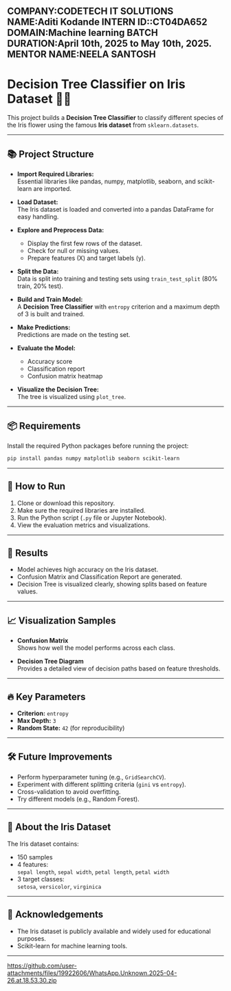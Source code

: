 COMPANY:CODETECH IT SOLUTIONS
NAME:Aditi Kodande
INTERN ID::CT04DA652
DOMAIN:Machine learning
BATCH DURATION:April 10th, 2025 to May 10th, 2025. 
MENTOR NAME:NEELA SANTOSH
---

# Decision Tree Classifier on Iris Dataset 🌸🌳

This project builds a **Decision Tree Classifier** to classify different species of the Iris flower using the famous **Iris dataset** from `sklearn.datasets`.

---

## 📚 Project Structure

- **Import Required Libraries:**  
  Essential libraries like pandas, numpy, matplotlib, seaborn, and scikit-learn are imported.

- **Load Dataset:**  
  The Iris dataset is loaded and converted into a pandas DataFrame for easy handling.

- **Explore and Preprocess Data:**  
  - Display the first few rows of the dataset.
  - Check for null or missing values.
  - Prepare features (X) and target labels (y).

- **Split the Data:**  
  Data is split into training and testing sets using `train_test_split` (80% train, 20% test).

- **Build and Train Model:**  
  A **Decision Tree Classifier** with `entropy` criterion and a maximum depth of 3 is built and trained.

- **Make Predictions:**  
  Predictions are made on the testing set.

- **Evaluate the Model:**  
  - Accuracy score
  - Classification report
  - Confusion matrix heatmap
  
- **Visualize the Decision Tree:**  
  The tree is visualized using `plot_tree`.

---

## 📦 Requirements

Install the required Python packages before running the project:

```bash
pip install pandas numpy matplotlib seaborn scikit-learn
```

---

## 🚀 How to Run

1. Clone or download this repository.
2. Make sure the required libraries are installed.
3. Run the Python script (`.py` file or Jupyter Notebook).
4. View the evaluation metrics and visualizations.

---

## 🎯 Results

- Model achieves high accuracy on the Iris dataset.
- Confusion Matrix and Classification Report are generated.
- Decision Tree is visualized clearly, showing splits based on feature values.

---

## 📈 Visualization Samples

- **Confusion Matrix**  
  Shows how well the model performs across each class.

- **Decision Tree Diagram**  
  Provides a detailed view of decision paths based on feature thresholds.

---

## 🔥 Key Parameters

- **Criterion:** `entropy`
- **Max Depth:** `3`
- **Random State:** `42` (for reproducibility)

---

## 🛠️ Future Improvements

- Perform hyperparameter tuning (e.g., `GridSearchCV`).
- Experiment with different splitting criteria (`gini` vs `entropy`).
- Cross-validation to avoid overfitting.
- Try different models (e.g., Random Forest).

---

## 🧠 About the Iris Dataset

The Iris dataset contains:
- 150 samples
- 4 features:  
  `sepal length`, `sepal width`, `petal length`, `petal width`
- 3 target classes:  
  `setosa`, `versicolor`, `virginica`

---

## 💬 Acknowledgements

- The Iris dataset is publicly available and widely used for educational purposes.
- Scikit-learn for machine learning tools.

---

https://github.com/user-attachments/files/19922606/WhatsApp.Unknown.2025-04-26.at.18.53.30.zip
